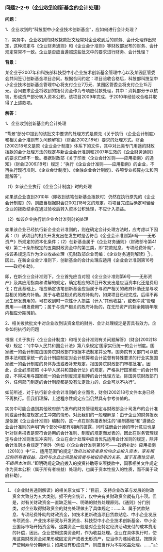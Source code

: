 ### 问题2-2-9（企业收到创新基金的会计处理）

**问题：**

1、企业收到的“科技型中小企业技术创新基金”，应如何进行会计处理？

2、实务中，企业收到的财政拨款批文经常对企业收到后的财务、会计处理作出规定，这种规定与《企业财务通则》和《企业会计准则》等财政部发布的财务、会计规定常常不一致。企业是否应当遵照这些批文中的要求进行财务、会计处理？

**背景：**

某企业于2007年和科技部科技型中小企业技术创新基金管理中心以及某园区管委会共同签订创新基金项目合同。根据合同约定：项目验收合格后，科技部科技型中小企业技术创新基金管理中心将支付企业7万元、某园区管委会将支付企业15万元。合同要求企业将收到的拨付资金作为专项应付款处理，其中：消耗部分予以核销，形成资产部分转入资本公积。该项目2009年完成，于2010年经验收合格并取得了上述款项。

**解答：**

1、企业收到创新基金的会计处理

“背景”部分中提到的该批文中要求的处理方式是原先《关于执行〈企业会计制度〉和相关会计准则有关问题解答》（财会[2002]18号）要求的处理方式。财会[2002]18号文是原《企业会计制度》体系下的文件，其中对此类专门用途的财政拨款的会计处理方法的规定与新企业会计准则和2007年生效的《企业财务通则》的要求已经不一致。根据财政部《关于印发〈企业会计准则——应用指南〉的通知》（财会[2006]18号）规定：“执行《企业会计准则——应用指南》的企业，不再执行现行准则、《企业会计制度》、《金融企业会计制度》、各项专业核算办法和问题解答”。

（1）如该企业执行《企业会计制度》时的处理

如果该企业直到2010年（即收到该笔创新基金拨款时）仍然在执行原先的《企业会计制度》的，则应当根据财会[2002]18号文的规定，将项目完成后确定可留给企业的拨款结余在通过验收后转入资本公积处理，不应计入损益。

（2）如该企业执行新企业会计准则时的处理

如果该企业已经执行新企业会计准则的，则在确定会计处理方法时，应考虑以下因素：（1）该项目的相关开发支出在发生时是否符合《企业会计准则第6号——无形资产》所规定的资本化条件；（2）创新基金属于《企业财务通则》（财政部令第41号）第二十条所规定的五类财政资金中的第三类，即“贷款贴息、专项经费补助”，按该条规定应作为企业收益处理（见财政部企业司编：《企业财务通则解读》[^3]）。因此，在新企业会计准则下，创新基金的会计处理应适用《企业会计准则第16号——政府补助》。

[^3]: 《企业财务通则解读》的相关原文如下：“目前，支持企业改革与发展的财政资金大致分为五大类别。据不完全统计，仅中央有关财政资金就有几十项。但是，对有关财政资金一直缺乏统一、明确的财务处理原则。《通则》分门别类，对企业取得财政资金的财务处理做出了具体规定：……3、属于贷款贴息、专项经费补助的财政资金，如技术更新改造项目贷款贴息、中小企业发展专项资金、产业技术研究与开发资金、科技型中小企业技术创新基金、中小企业国际市场开拓资金等。这类资金一般是对企业特定经济活动支付的成本费用的补偿，因此，企业使用这类资金时，作为收益处理。企业在具体执行时，使用这类财政资金如果形成固定资产或者无形资产，应当作为递延收益，按照资产使用寿命分期确认；如果没有形成资产，则应当作为本期收益处理。……”

即，在新企业会计准则下，企业首先应当对照《企业会计准则第6号——无形资产》及其应用指南和讲解的规定，确定相应的项目开发支出是应当资本化还是费用化；在此基础上，相应确定该笔创新基金应当属于与资产相关的政府补助还是与收益相关的政府补助。属于与收益相关的政府补助的，如果项目已经完成，后续不再发生研发费用的，可在收到时一次性计入损益（计入“其他收益”，或者冲减“管理费用——研发费用”）；属于与资产相关的政府补助的，在无形资产的剩余摊销年限内相应分期摊销。

2、相关拨款批文中对企业收到该资金后的财务、会计处理规定是否具有效力，企业如何执行的问题

根据《关于执行〈企业会计制度〉和相关会计准则有关问题解答》（财会[2002]18号）规定：“《中华人民共和国会计法》第八条规定‘国家实行统一的会计制度。国家统一的会计制度由国务院财政部门根据本法制定并公布。国务院有关部门可以依照本法和国家统一的会计制度制定对会计核算和会计监督有特殊要求的行业实施国家统一的会计制度的具体办法或者补充规定，报国务院财政部门审核批准’。因此，企业必须按照《中华人民共和国会计法》的规定，严格执行国家统一的会计制度，不得采用与国家统一的会计制度规定相悖的会计处理方法。除国务院财政部门外，任何部门制定的会计制度都是没有法定效力的，企业可以不执行”。

如前所述，对于执行新企业会计准则的企业而言，财会[2002]18号文件本身已经不再执行。但我们理解，上述程序性规定应当仍然具有参考价值的。

实务中可能会遇到其他政府部门发布的财务管理规定与财政部会计司发布的会计准则或会计制度规定发生冲突的情形。对此我们的一般理解是：由于企业的财务报表是依据《企业会计准则》编制的，这一点在财务报表附注的“编制基础”和“遵循企业会计准则的声明”两个部分中都有明确的披露，同时注册会计师的审计意见也是针对财务报表是否符合适用的会计准则、制度的规定而发表的，因此在财务管理规定与会计准则发生冲突时，企业在会计处理中应当优先适用会计准则的规定，除非会计准则本身规定了例外（例如《〈企业会计准则第16号——政府补助〉应用指南（2018）》中“三、适用范围”的规定“*政府以投资者身份向企业投入资本，享有相应的所有者权益，政府与企业之间是投资者与被投资者的关系，属于互惠性交易，不适用本准则。*”即明确规定政府拨入的投资补助等专项拨款中，国家相关文件规定作为资本公积（属于所有者权益）处理的，也属于资本性投入的性质，而不属于政府补助）。